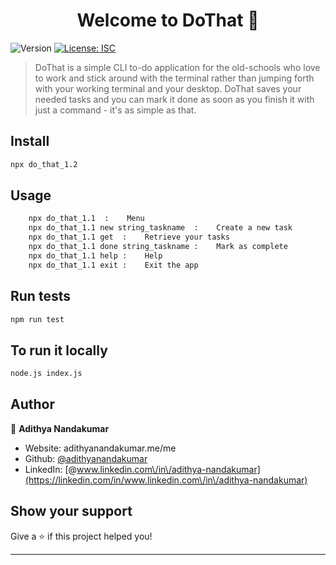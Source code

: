 <h1 align="center">Welcome to DoThat 👋</h1>
<p>
  <img alt="Version" src="https://img.shields.io/badge/version-1.2-blue.svg?cacheSeconds=2592000" />
  <a href="#" target="_blank">
    <img alt="License: ISC" src="https://img.shields.io/badge/License-ISC-yellow.svg" />
  </a>
</p>

> DoThat is a simple CLI to-do application for the old-schools who love to work and stick around with the terminal rather than jumping forth with your working terminal and your desktop. DoThat saves your needed tasks and you can mark it done as soon as you finish it with just a command - it's as simple as that. 

## Install

```sh
npx do_that_1.2
```

## Usage

```sh
    npx do_that_1.1  :    Menu
    npx do_that_1.1 new string_taskname  :    Create a new task
    npx do_that_1.1 get  :    Retrieve your tasks
    npx do_that_1.1 done string_taskname :    Mark as complete
    npx do_that_1.1 help :    Help
    npx do_that_1.1 exit :    Exit the app
```

## Run tests

```sh
npm run test
```

## To run it locally

```sh
node.js index.js
```

## Author

👤 **Adithya Nandakumar**

* Website: adithyanandakumar.me/me
* Github: [@adithyanandakumar](https://github.com/adithyanandakumar)
* LinkedIn: [@www.linkedin.com\/in\/adithya-nandakumar](https://linkedin.com/in/www.linkedin.com\/in\/adithya-nandakumar)

## Show your support

Give a ⭐️ if this project helped you!

***

